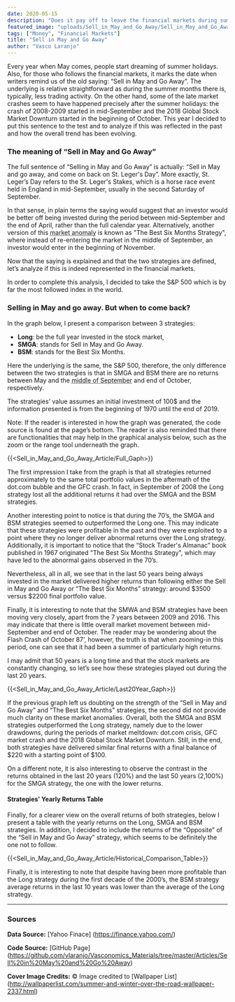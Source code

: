 ```yaml
---
date: 2020-05-15
description: "Does it pay off to leave the financial markets during summertime?"
featured_image: "uploads/Sell_in_May_and_Go_Away/Sell_in_May_and_Go_Away_Cover.jpg"
tags: ["Money", "Financial Markets"]
title: "Sell in May and Go Away"
author: "Vasco Laranjo"
---
```

Every year when May comes, people start dreaming of summer holidays. Also, for those who follows the financial markets, it marks the date when writers remind us of the old saying: “Sell in May and Go Away”. The underlying is relative straightforward as during the summer months there is, typically, less trading activity. On the other hand, some of the late market crashes seem to have happened precisely after the summer holidays: the crash of 2008-2009 started in mid-September and the 2018 Global Stock Market Downturn started in the beginning of October. This year I decided to put this sentence to the test and to analyze if this was reflected in the past and how the overall trend has been evolving.

### The meaning of “Sell in May and Go Away”

The full sentence of “Selling in May and Go Away” is actually: “Sell in May and go away, and come on back on St. Leger's Day”. More exactly, St. Leger’s Day refers to the St. Leger's Stakes, which is a horse race event held in England in mid-September, usually in the second Saturday of September. 

In that sense, in plain terms the saying would suggest that an investor would be better off being invested during the period between mid-September and the end of April, rather than the full calendar year. Alternatively, another version of this <abbr title="Situation when a security performs contrary to the notion of efficient markets">market anomaly</abbr> is known as "The Best Six Months Strategy", where instead of re-entering the market in the middle of September, an investor would enter in the beginning of November. 

Now that the saying is explained and that the two strategies are defined, let’s analyze if this is indeed represented in the financial markets. 

In order to complete this analysis, I decided to take the S&P 500 which is by far the most followed index in the world. 

### Selling in May and go away. But when to come back?

In the graph below, I present a comparison between 3 strategies:

* **Long**: be the full year invested in the stock market,
* **SMGA**: stands for Sell in May and Go Away. 
* **BSM**: stands for the Best Six Months.

Here the underlying is the same, the S&P 500, therefore, the only difference between the two strategies is that in SMGA and BSM there are no returns between May and the <abbr title="The Monday after the second Saturday of September">middle of September</abbr> and end of October, respectively. 

The strategies’ value assumes an initial investment of 100$ and the information presented is from the beginning of 1970 until the end of 2019.

Note: If the reader is interested in how the graph was generated, the code source is found at the page’s bottom. The reader is also reminded that there are functionalities that may help in the graphical analysis below, such as the zoom or the range tool underneath the graph.

{{<Sell_in_May_and_Go_Away_Article/Full_Gaph>}}

The first impression I take from the graph is that all strategies returned approximately to the same total portfolio values in the aftermath of the dot.com bubble and the GFC crash. In fact, in September of 2008 the Long strategy lost all the additional returns it had over the SMGA and the BSM strategies.

Another interesting point to notice is that during the 70’s, the SMGA and BSM strategies seemed to outperformed the Long one. This may indicate that these strategies were profitable in the past and they were exploited to a point where they no longer deliver abnormal returns over the Long strategy. 
Additionally, it is important to notice that the “Stock Trader's Almanac” book published in 1967 originated "The Best Six Months Strategy", which may have led to the abnormal gains observed in the 70’s.

Nevertheless, all in all, we see that in the last 50 years being always invested in the market delivered higher returns than following either the Sell in May and Go Away or “The Best Six Months” strategy: around $3500 versus $2200 final portfolio value. 

Finally, it is interesting to note that the SMWA and BSM strategies have been moving very closely, apart from the 7 years between 2009 and 2016. This may indicate that there is little overall market movement between mid-September and end of October. The reader may be wondering about the Flash Crash of October 87’, however, the truth is that when zooming-in this period, one can see that it had been a summer of particularly high returns.

I may admit that 50 years is a long time and that the stock markets are constantly changing, so let’s see how these strategies played out during the last 20 years.

{{<Sell_in_May_and_Go_Away_Article/Last20Year_Gaph>}}

If the previous graph left us doubting on the strength of the “Sell in May and Go Away” and “The Best Six Months” strategies, the second did not provide much clarity on these market anomalies. Overall, both the SMGA and BSM strategies outperformed the Long strategy, namely due to the lower drawdowns, during the periods of market meltdown: dot.com crisis, GFC market crash and the 2018 Global Stock Market Downturn. Still, in the end, both strategies have delivered similar final returns with a final balance of $220 with a starting point of $100. 

On a different note, it is also interesting to observe the contrast in the returns obtained in the last 20 years (120%) and the last 50 years (2,100%) for the SMGA strategy, the one with the lower returns.

#### Strategies' Yearly Returns Table

Finally, for a clearer view on the overall returns of both strategies, below I present a table with the yearly returns on the Long, SMGA and BSM strategies. In addition, I decided to include the returns of the “Opposite” of the “Sell in May and Go Away” strategy, which seems to be definitely the one not to follow.

{{<Sell_in_May_and_Go_Away_Article/Historical_Comparison_Table>}}

Finally, it is interesting to note that despite having been more profitable than the Long strategy during the first decade of the 2000’s, the BSM strategy average returns in the last 10 years was lower than the average of the Long strategy.

---
### Sources

**Data Source:** [Yahoo Finace] (https://finance.yahoo.com/)

**Code Source:** 
[GitHub Page] (https://github.com/vlaranjo/Vasconomics_Materials/tree/master/Articles/Sell%20in%20May%20and%20Go%20Away)

**Cover Image Credits:**  © Image credited to [Wallpaper List] (http://wallpaperlist.com/summer-and-winter-over-the-road-wallpaper-2337.html)